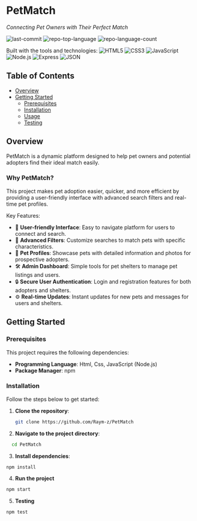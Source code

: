 # PetMatch
*Connecting Pet Owners with Their Perfect Match*

![last-commit](https://img.shields.io/github/last-commit/Raym-z/PetMatch?style=flat&amp;logo=git&amp;logoColor=white&amp;color=0080ff)
![repo-top-language](https://img.shields.io/github/languages/top/Raym-z/PetMatch?style=flat&amp;color=0080ff)
![repo-language-count](https://img.shields.io/github/languages/count/Raym-z/PetMatch?style=flat&amp;color=0080ff)

Built with the tools and technologies:
![HTML5](https://img.shields.io/badge/HTML5-E34F26.svg?style=flat&amp;logo=HTML5&amp;logoColor=white)
![CSS3](https://img.shields.io/badge/CSS3-1572B6.svg?style=flat&amp;logo=CSS3&amp;logoColor=white)
![JavaScript](https://img.shields.io/badge/JavaScript-F7DF1E.svg?style=flat&amp;logo=JavaScript&amp;logoColor=black)
![Node.js](https://img.shields.io/badge/Node.js-339933.svg?style=flat&amp;logo=Node.js&amp;logoColor=white)
![Express](https://img.shields.io/badge/Express-000000.svg?style=flat&amp;logo=Express&amp;logoColor=white)
![JSON](https://img.shields.io/badge/JSON-000000.svg?style=flat&amp;logo=JSON&amp;logoColor=white)

## Table of Contents
- [Overview](#overview)
- [Getting Started](#getting-started)
  - [Prerequisites](#prerequisites)
  - [Installation](#installation)
  - [Usage](#usage)
  - [Testing](#testing)

## Overview
PetMatch is a dynamic platform designed to help pet owners and potential adopters find their ideal match easily.

### Why PetMatch?
This project makes pet adoption easier, quicker, and more efficient by providing a user-friendly interface with advanced search filters and real-time pet profiles.

Key Features:
- 🎨 **User-friendly Interface**: Easy to navigate platform for users to connect and search.
- 🔎 **Advanced Filters**: Customize searches to match pets with specific characteristics.
- 📸 **Pet Profiles**: Showcase pets with detailed information and photos for prospective adopters.
- 🛠️ **Admin Dashboard**: Simple tools for pet shelters to manage pet listings and users.
- 🔒 **Secure User Authentication**: Login and registration features for both adopters and shelters.
- ⚙️ **Real-time Updates**: Instant updates for new pets and messages for users and shelters.

## Getting Started

### Prerequisites
This project requires the following dependencies:
- **Programming Language**: Html, Css, JavaScript (Node.js)
- **Package Manager**: npm

### Installation
Follow the steps below to get started:

1. **Clone the repository**:
   ```bash
   git clone https://github.com/Raym-z/PetMatch
   ```
2. **Navigate to the project directory**:
  ```bash
    cd PetMatch
  ```
3. **Install dependencies**:
  ```bash
  npm install
  ```
4. **Run the project**
  ```bash
  npm start
  ```
5. **Testing**
  ```bash
  npm test
  ```

